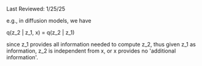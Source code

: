 Last Reviewed: 1/25/25

e.g., in diffusion models, we have

q(z_2 | z_1, x) = q(z_2 | z_1)

since z_1 provides all information needed to compute z_2, thus given z_1 as information,
z_2 is independent from x, or x provides no 'additional information'.